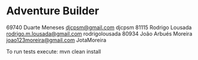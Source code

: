 # Adventure Builder
69740 Duarte Meneses djcpsm@gmail.com djcpsm
81115 Rodrigo Lousada rodrigo.m.lousada@gmail.com rodrigolousada
80934 João Arbués Moreira joao123moreira@gmail.com JotaMoreira

To run tests execute: mvn clean install
 
